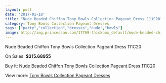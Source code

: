```yaml
---
layout: post
date: '2017-01-18'
title: "Nude Beaded Chiffon Tony Bowls Collection Pageant Dress 111C20"
category: Tony Bowls Collection Pageant Dresses
tags: ["party","collection","dresses","nude","bowls"]
image: http://img.princessan.com/17769-thickbox_default/nude-beaded-chiffon-tony-bowls-collection-pageant-dress-111c20.jpg
---
```

Nude Beaded Chiffon Tony Bowls Collection Pageant Dress 111C20

On Sales: **$315.68955**
<a href="https://www.princessan.com/en/tony-bowls-collection-pageant-dresses/8316-nude-beaded-chiffon-tony-bowls-collection-pageant-dress-111c20.html"><amp-img layout="responsive" width="600" height="600" src="//img.princessan.com/17769-thickbox_default/nude-beaded-chiffon-tony-bowls-collection-pageant-dress-111c20.jpg" alt="Nude Beaded Chiffon Tony Bowls Collection Pageant Dress 111C20 0" /></a>
<a href="https://www.princessan.com/en/tony-bowls-collection-pageant-dresses/8316-nude-beaded-chiffon-tony-bowls-collection-pageant-dress-111c20.html"><amp-img layout="responsive" width="600" height="600" src="//img.princessan.com/17771-thickbox_default/nude-beaded-chiffon-tony-bowls-collection-pageant-dress-111c20.jpg" alt="Nude Beaded Chiffon Tony Bowls Collection Pageant Dress 111C20 1" /></a>
<a href="https://www.princessan.com/en/tony-bowls-collection-pageant-dresses/8316-nude-beaded-chiffon-tony-bowls-collection-pageant-dress-111c20.html"><amp-img layout="responsive" width="600" height="600" src="//img.princessan.com/17770-thickbox_default/nude-beaded-chiffon-tony-bowls-collection-pageant-dress-111c20.jpg" alt="Nude Beaded Chiffon Tony Bowls Collection Pageant Dress 111C20 2" /></a>

Buy it: [Nude Beaded Chiffon Tony Bowls Collection Pageant Dress 111C20](https://www.princessan.com/en/tony-bowls-collection-pageant-dresses/8316-nude-beaded-chiffon-tony-bowls-collection-pageant-dress-111c20.html "Nude Beaded Chiffon Tony Bowls Collection Pageant Dress 111C20")

View more: [Tony Bowls Collection Pageant Dresses](https://www.princessan.com/en/66-tony-bowls-collection-pageant-dresses "Tony Bowls Collection Pageant Dresses")